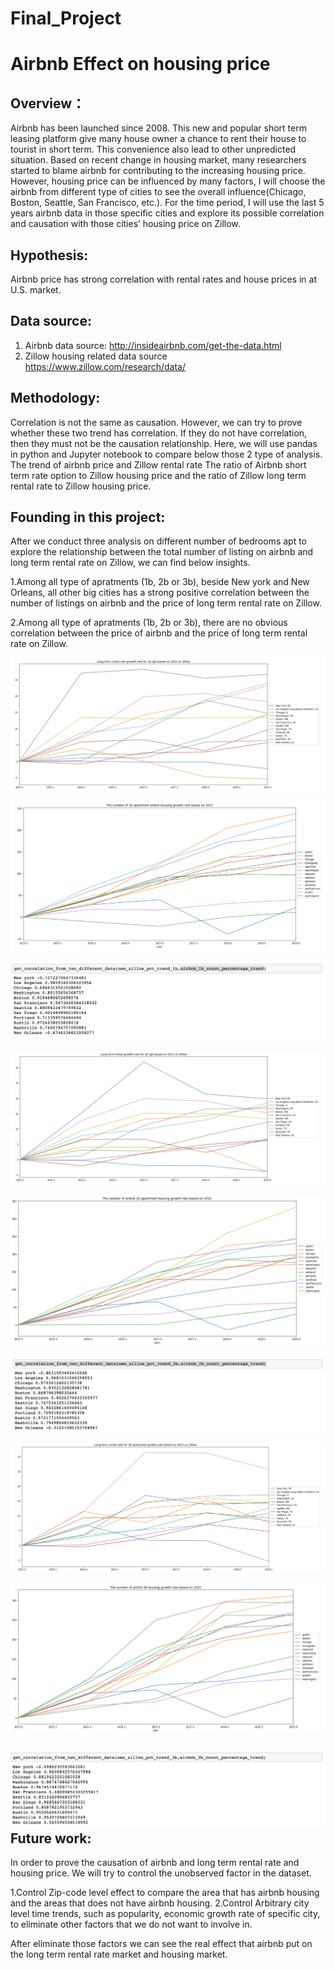 # Final_Project

Airbnb Effect on housing price
================================


Overview：
------------------
Airbnb has been launched since 2008. This new and popular short term leasing platform give many house owner a chance to rent their house to tourist in short term. This convenience also lead to other unpredicted situation. Based on recent change in housing market, many researchers started to blame airbnb for contributing to the increasing housing price. 
However, housing price can be influenced by many factors, I will choose the airbnb from different type of cities to see the overall influence(Chicago, Boston, Seattle, San Francisco, etc.). For the time period, I will use the last 5 years airbnb data in those specific cities and explore its possible correlation and causation with those cities’ housing price on Zillow.

Hypothesis:
----------------
Airbnb price has strong correlation with rental rates and house prices in at U.S. market.


Data source:
-----------------
1. Airbnb data source: http://insideairbnb.com/get-the-data.html 
2. Zillow housing related data source https://www.zillow.com/research/data/

Methodology:
-----------------
Correlation is not the same as causation. However, we can try to prove whether these two trend has correlation. If they do not have correlation, then they must not be the causation relationship.
Here, we will use pandas in python and Jupyter notebook to compare below those 2 type of analysis.
The trend of airbnb price and Zillow rental rate
The ratio of Airbnb short term rate option to Zillow housing price and the ratio of  Zillow long term rental rate to Zillow housing price.

Founding in this project:
--------------------------
After we conduct three analysis on different number of bedrooms apt to explore the relationship between the total number of listing on airbnb and long term rental rate on Zillow, we can find below insights.

1.Among all type of apratments (1b, 2b or 3b), beside New york and New Orleans, all other big cities has a strong positive correlation between the number of listings on airbnb and the price of long term rental rate on Zillow.

2.Among all type of apratments (1b, 2b or 3b), there are no obvious correlation between the price of airbnb and the price of long term rental rate on Zillow.

![](https://github.com/cye2277/Final_Project/blob/master/image%20for%20project/Screen%20Shot%202019-05-03%20at%203.37.25%20PM.png)  

![](https://github.com/cye2277/Final_Project/blob/master/image%20for%20project/Screen%20Shot%202019-05-03%20at%203.37.33%20PM.png)  

![](https://github.com/cye2277/Final_Project/blob/master/image%20for%20project/Screen%20Shot%202019-05-03%20at%203.37.47%20PM.png)  

![](https://github.com/cye2277/Final_Project/blob/master/image%20for%20project/Screen%20Shot%202019-05-03%20at%203.38.02%20PM.png)  

![](https://github.com/cye2277/Final_Project/blob/master/image%20for%20project/Screen%20Shot%202019-05-03%20at%203.38.12%20PM.png)  

![](https://github.com/cye2277/Final_Project/blob/master/image%20for%20project/Screen%20Shot%202019-05-03%20at%203.38.20%20PM.png)  

![](https://github.com/cye2277/Final_Project/blob/master/image%20for%20project/Screen%20Shot%202019-05-03%20at%203.38.28%20PM.png)  

![](https://github.com/cye2277/Final_Project/blob/master/image%20for%20project/Screen%20Shot%202019-05-03%20at%203.38.35%20PM.png)  

![](https://github.com/cye2277/Final_Project/blob/master/image%20for%20project/Screen%20Shot%202019-05-03%20at%203.38.41%20PM.png)  
Future work: 
-------------------------

In order to prove the causation of airbnb and long term rental rate and housing price. We will try to control the unobserved factor in the dataset. 

1.Control Zip-code level effect to compare the area that has airbnb housing and the areas that does not have airbnb housing. 
2.Control Arbitrary city level time trends, such as popularity, economic growth rate of specific city, to eliminate other factors that we do not want to involve in. 

After eliminate those factors we can see the real effect that airbnb put on the long term rental rate market and housing market.
